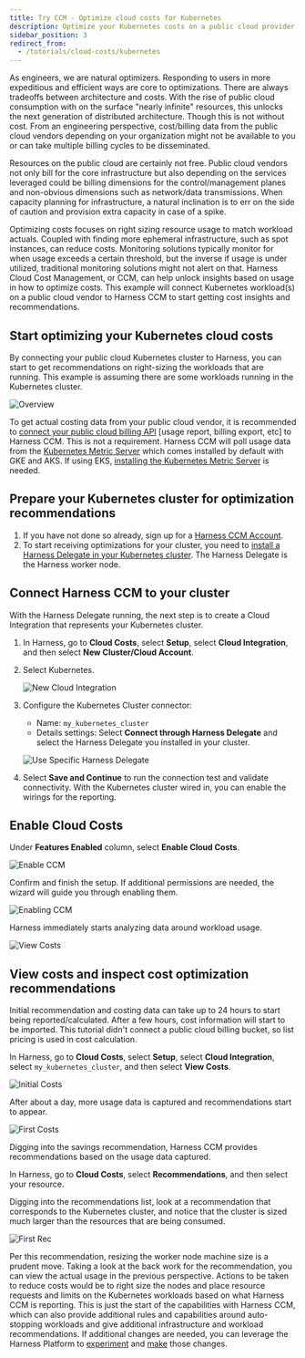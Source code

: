 ```yaml
---
title: Try CCM - Optimize cloud costs for Kubernetes
description: Optimize your Kubernetes costs on a public cloud provider.
sidebar_position: 3
redirect_from:
  - /tutorials/cloud-costs/kubernetes
---
```


<CTABanner
  buttonText="Learn More"
  title="Continue your learning journey."
  tagline="Take a Cloud Cost Management Certification today!"
  link="/certifications/cloud-cost-management"
  closable={true}
  target="_self"
/>

As engineers, we are natural optimizers. Responding to users in more expeditious and efficient ways are core to optimizations. There are always tradeoffs between architecture and costs. With the rise of public cloud consumption with on the surface "nearly infinite" resources, this unlocks the next generation of distributed architecture. Though this is not without cost. From an engineering perspective, cost/billing data from the public cloud vendors depending on your organization might not be available to you or can take multiple billing cycles to be disseminated.

Resources on the public cloud are certainly not free. Public cloud vendors not only bill for the core infrastructure but also depending on the services leveraged could be billing dimensions for the control/management planes and non-obvious dimensions such as network/data transmissions. When capacity planning for infrastructure, a natural inclination is to err on the side of caution and provision extra capacity in case of a spike.

Optimizing costs focuses on right sizing resource usage to match workload actuals. Coupled with finding more ephemeral infrastructure, such as spot instances, can reduce costs. Monitoring solutions typically monitor for when usage exceeds a certain threshold, but the inverse if usage is under utilized, traditional monitoring solutions might not alert on that. Harness Cloud Cost Management, or CCM, can help unlock insights based on usage in how to optimize costs. This example will connect Kubernetes workload(s) on a public cloud vendor to Harness CCM to start getting cost insights and recommendations.

## Start optimizing your Kubernetes cloud costs

By connecting your public cloud Kubernetes cluster to Harness, you can start to get recommendations on right-sizing the workloads that are running. This example is assuming there are some workloads running in the Kubernetes cluster.

![Overview](./static/first-kubernetes-ccm-tutorial/overview.png)

To get actual costing data from your public cloud vendor, it is recommended to [connect your public cloud billing API](https://docs.harness.io/article/80vbt5jv0q-set-up-cost-visibility-for-aws) [usage report, billing export, etc] to Harness CCM. This is not a requirement. Harness CCM will poll usage data from the [Kubernetes Metric Server](https://github.com/kubernetes-sigs/metrics-server) which comes installed by default with GKE and AKS. If using EKS, [installing the Kubernetes Metric Server](https://docs.aws.amazon.com/eks/latest/userguide/metrics-server.html) is needed.

## Prepare your Kubernetes cluster for optimization recommendations

1. If you have not done so already, sign up for a [Harness CCM Account](https://app.harness.io/auth/#/signup/?module=ce&?utm_source=website&utm_medium=harness-developer-hub&utm_campaign=ccm-plg&utm_content=get-started).
1. To start receiving optimizations for your cluster, you need to [install a Harness Delegate in your Kubernetes cluster](/docs/platform/get-started/tutorials/install-delegate.md). The Harness Delegate is the Harness worker node.

## Connect Harness CCM to your cluster

With the Harness Delegate running, the next step is to create a Cloud Integration that represents your Kubernetes cluster.

1. In Harness, go to **Cloud Costs**, select **Setup**, select **Cloud Integration**, and then select **New Cluster/Cloud Account**.

2. Select Kubernetes.

   ![New Cloud Integration](./static/first-kubernetes-ccm-tutorial/new_cloud_int.png)

3. Configure the Kubernetes Cluster connector:

   * Name: `my_kubernetes_cluster`
   * Details settings: Select **Connect through Harness Delegate** and select the Harness Delegate you installed in your cluster.

   ![Use Specific Harness Delegate](./static/first-kubernetes-ccm-tutorial/use_delegate.png)

4. Select **Save and Continue** to run the connection test and validate connectivity. With the Kubernetes cluster wired in, you can enable the wirings for the reporting.

## Enable Cloud Costs

Under **Features Enabled** column, select **Enable Cloud Costs**.

![Enable CCM](./static/first-kubernetes-ccm-tutorial/enable_ccm.png)

Confirm and finish the setup. If additional permissions are needed, the wizard will guide you through enabling them.

![Enabling CCM](./static/first-kubernetes-ccm-tutorial/enabling_ccm.png)

Harness immediately starts analyzing data around workload usage.

![View Costs](./static/first-kubernetes-ccm-tutorial/view_costs.png)

## View costs and inspect cost optimization recommendations

Initial recommendation and costing data can take up to 24 hours to start being reported/calculated. After a few hours, cost information will start to be imported. This tutorial didn't connect a public cloud billing bucket, so list pricing is used in cost calculation.

In Harness, go to **Cloud Costs**, select **Setup**, select **Cloud Integration**, select `my_kubernetes_cluster`, and then select **View Costs**.

![Initial Costs](./static/first-kubernetes-ccm-tutorial/init_costs.png)

After about a day, more usage data is captured and recommendations start to appear.

![First Costs](./static/first-kubernetes-ccm-tutorial/first_costs.png)

Digging into the savings recommendation, Harness CCM provides recommendations based on the usage data captured.

In Harness, go to **Cloud Costs**, select **Recommendations**, and then select your resource.

Digging into the recommendations list, look at a recommendation that corresponds to the Kubernetes cluster, and notice that the cluster is sized much larger than the resources that are being consumed.

![First Rec](./static/first-kubernetes-ccm-tutorial/first_rec.png)

Per this recommendation, resizing the worker node machine size is a prudent move. Taking a look at the back work for the recommendation, you can view the actual usage in the previous perspective. Actions to be taken to reduce costs would be to right size the nodes and place resource requests and limits on the Kubernetes workloads based on what Harness CCM is reporting. This is just the start of the capabilities with Harness CCM, which can also provide additional rules and capabilities around auto-stopping workloads and give additional infrastructure and workload recommendations. If additional changes are needed, you can leverage the Harness Platform to [experiment](/docs/feature-flags) and [make](/docs/continuous-delivery) those changes.
